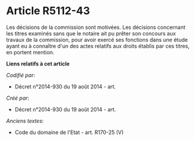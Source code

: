 # Article R5112-43

Les décisions de la commission sont motivées. Les décisions concernant les titres examinés sans que le notaire ait pu prêter
son concours aux travaux de la commission, pour avoir exercé ses fonctions dans une étude ayant eu à connaître d'un des actes
relatifs aux droits établis par ces titres, en portent mention.

**Liens relatifs à cet article**

_Codifié par_:

  - Décret n°2014-930 du 19 août 2014 - art.

_Créé par_:

  - Décret n°2014-930 du 19 août 2014 - art.

_Anciens textes_:

  - Code du domaine de l'Etat - art. R170-25 (V)
